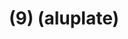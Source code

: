 ---
ee_id_thing: na
site: na
type: na
inv_num: 2022-040
add_credit:
url: 2022-040
title: "- (9) (aluplate)"
year: '2022'
display_year: '2022'
medium: Raw aluplate aluminium
dims: 200 x 100 cm
pitch: alu / track suits / majerus ;-)
ps:
live_url:
youtube:
related_code: https://github.com/coryarcangel/alu
imgs:
subheading:
download:
commission:
related:
layout: things-i-made
---